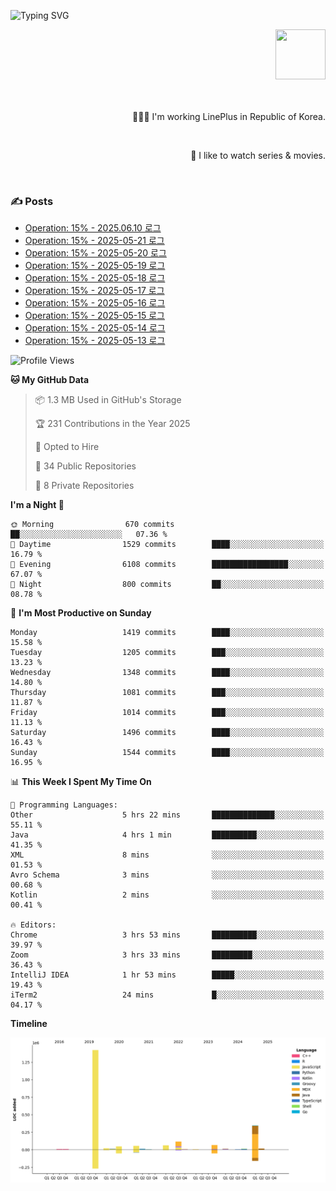 ![Typing SVG](https://readme-typing-svg.herokuapp.com/?lines=Hello,+I'm+Changkwon+😎&height=150&width=1024&size=40&color=458588&background=282828&center=true&vCenter=true&multiline=false&duration=2000&pause=0)

<div align=right>
  <a href="https://github.com/devxb/gitanimals">
    <img
      src="https://render.gitanimals.org/lines/spearkkk?pet-id=624227435622945015"
      width="80"
      height="80"
    />
  </a>
  <br/>
  <br/>  
  <br/>
  
  👨🏼‍💻 I'm working LinePlus in Republic of Korea.
  
  <br/>
  
  🍿 I like to watch series & movies.
  
  <br/>

</div>
  
<div align=left>
  
  <div>
    
  ### ✍️ Posts
    
  </div>
  
  <!-- BLOGPOSTS:START -->
- [Operation: 15% - 2025.06.10 로그](https://spearkkk.dev/kr/blog/operation-15-log-2025-06-10)
- [Operation: 15% - 2025-05-21 로그](https://spearkkk.dev/kr/blog/operation-15-log-2025-05-21)
- [Operation: 15% - 2025-05-20 로그](https://spearkkk.dev/kr/blog/operation-15-log-2025-05-20)
- [Operation: 15% - 2025-05-19 로그](https://spearkkk.dev/kr/blog/operation-15-log-2025-05-19)
- [Operation: 15% - 2025-05-18 로그](https://spearkkk.dev/kr/blog/operation-15-log-2025-05-18)
- [Operation: 15% - 2025-05-17 로그](https://spearkkk.dev/kr/blog/operation-15-log-2025-05-17)
- [Operation: 15% - 2025-05-16 로그](https://spearkkk.dev/kr/blog/operation-15-log-2025-05-16)
- [Operation: 15% - 2025-05-15 로그](https://spearkkk.dev/kr/blog/operation-15-log-2025-05-15)
- [Operation: 15% - 2025-05-14 로그](https://spearkkk.dev/kr/blog/operation-15-log-2025-05-14)
- [Operation: 15% - 2025-05-13 로그](https://spearkkk.dev/kr/blog/operation-15-log-2025-05-13)
<!-- BLOGPOSTS:END -->

  
<!--START_SECTION:waka-->
![Profile Views](http://img.shields.io/badge/Profile%20Views-1-blue)

**🐱 My GitHub Data** 

> 📦 1.3 MB Used in GitHub's Storage 
 > 
> 🏆 231 Contributions in the Year 2025
 > 
> 💼 Opted to Hire
 > 
> 📜 34 Public Repositories 
 > 
> 🔑 8 Private Repositories 
 > 
**I'm a Night 🦉** 

```text
🌞 Morning                670 commits         ██░░░░░░░░░░░░░░░░░░░░░░░   07.36 % 
🌆 Daytime                1529 commits        ████░░░░░░░░░░░░░░░░░░░░░   16.79 % 
🌃 Evening                6108 commits        █████████████████░░░░░░░░   67.07 % 
🌙 Night                  800 commits         ██░░░░░░░░░░░░░░░░░░░░░░░   08.78 % 
```
📅 **I'm Most Productive on Sunday** 

```text
Monday                   1419 commits        ████░░░░░░░░░░░░░░░░░░░░░   15.58 % 
Tuesday                  1205 commits        ███░░░░░░░░░░░░░░░░░░░░░░   13.23 % 
Wednesday                1348 commits        ████░░░░░░░░░░░░░░░░░░░░░   14.80 % 
Thursday                 1081 commits        ███░░░░░░░░░░░░░░░░░░░░░░   11.87 % 
Friday                   1014 commits        ███░░░░░░░░░░░░░░░░░░░░░░   11.13 % 
Saturday                 1496 commits        ████░░░░░░░░░░░░░░░░░░░░░   16.43 % 
Sunday                   1544 commits        ████░░░░░░░░░░░░░░░░░░░░░   16.95 % 
```


📊 **This Week I Spent My Time On** 

```text
💬 Programming Languages: 
Other                    5 hrs 22 mins       ██████████████░░░░░░░░░░░   55.11 % 
Java                     4 hrs 1 min         ██████████░░░░░░░░░░░░░░░   41.35 % 
XML                      8 mins              ░░░░░░░░░░░░░░░░░░░░░░░░░   01.53 % 
Avro Schema              3 mins              ░░░░░░░░░░░░░░░░░░░░░░░░░   00.68 % 
Kotlin                   2 mins              ░░░░░░░░░░░░░░░░░░░░░░░░░   00.41 % 

🔥 Editors: 
Chrome                   3 hrs 53 mins       ██████████░░░░░░░░░░░░░░░   39.97 % 
Zoom                     3 hrs 33 mins       █████████░░░░░░░░░░░░░░░░   36.43 % 
IntelliJ IDEA            1 hr 53 mins        █████░░░░░░░░░░░░░░░░░░░░   19.43 % 
iTerm2                   24 mins             █░░░░░░░░░░░░░░░░░░░░░░░░   04.17 % 
```

**Timeline**

![Lines of Code chart](https://raw.githubusercontent.com/spearkkk/spearkkk/main/assets/bar_graph.png)


<!--END_SECTION:waka-->
</div>

